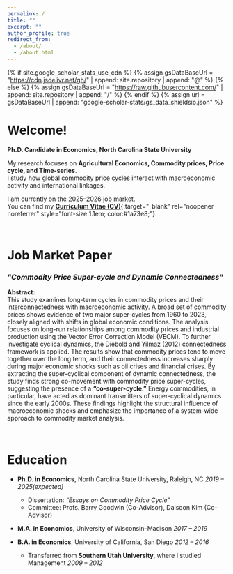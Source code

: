 ```yaml
---
permalink: /
title: ""
excerpt: ""
author_profile: true
redirect_from: 
  - /about/
  - /about.html
---
```


{% if site.google_scholar_stats_use_cdn %}
{% assign gsDataBaseUrl = "https://cdn.jsdelivr.net/gh/" | append: site.repository | append: "@" %}
{% else %}
{% assign gsDataBaseUrl = "https://raw.githubusercontent.com/" | append: site.repository | append: "/" %}
{% endif %}
{% assign url = gsDataBaseUrl | append: "google-scholar-stats/gs_data_shieldsio.json" %}

<span class='anchor' id='about-me'></span>

# Welcome!

**Ph.D. Candidate in Economics, North Carolina State University**

My research focuses on **Agricultural Economics, Commodity prices, Price cycle, and Time-series**.  
I study how global commodity price cycles interact with macroeconomic activity and international linkages.

I am currently on the 2025–2026 job market.  
You can find my [**Curriculum Vitae (CV)**](https://drive.google.com/file/d/1POWTBdrYdwF4D2H5ZLGJWVzdwav-K4Nm/view?usp=drive_link){:target="_blank" rel="noopener noreferrer" style="font-size:1.1em; color:#1a73e8;"}.

<br>

# Job Market Paper

### *"Commodity Price Super-cycle and Dynamic Connectedness"*

**Abstract:**  
This study examines long-term cycles in commodity prices and their interconnectedness with macroeconomic activity. A broad set of commodity prices shows evidence of two major super-cycles from 1960 to 2023, closely aligned with shifts in global economic conditions. The analysis focuses on long-run relationships among commodity prices and industrial production using the Vector Error Correction Model (VECM). To further investigate cyclical dynamics, the Diebold and Yilmaz (2012) connectedness framework is applied. The results show that commodity prices tend to move together over the long term, and their connectedness increases sharply during major economic shocks such as oil crises and financial crises. By extracting the super-cyclical component of dynamic connectedness, the study finds strong co-movement with commodity price super-cycles, suggesting the presence of a **“co-super-cycle.”** Energy commodities, in particular, have acted as dominant transmitters of super-cyclical dynamics since the early 2000s. These findings highlight the structural influence of macroeconomic shocks and emphasize the importance of a system-wide approach to commodity market analysis.

<br>

# Education

- **Ph.D. in Economics**, North Carolina State University, Raleigh, NC *2019 – 2025(expected)*  
  - Dissertation: *“Essays on Commodity Price Cycle”*  
  - Committee: Profs. Barry Goodwin (Co-Advisor), Daisoon Kim (Co-Advisor)

- **M.A. in Economics**, University of Wisconsin–Madison *2017 – 2019*

- **B.A. in Economics**, University of California, San Diego *2012 – 2016*  
  - Transferred from **Southern Utah University**, where I studied Management *2009 – 2012*


